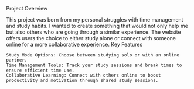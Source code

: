 Project Overview

This project was born from my personal struggles with time management and study habits. I wanted to create something that would not only help me but also others who are going through a similar experience. The website offers users the choice to either study alone or connect with someone online for a more collaborative experience.
Key Features

    Study Mode Options: Choose between studying solo or with an online partner.
    Time Management Tools: Track your study sessions and break times to ensure efficient time use.
    Collaborative Learning: Connect with others online to boost productivity and motivation through shared study sessions.